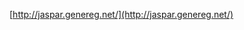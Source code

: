 [http://jaspar.genereg.net/](http://jaspar.genereg.net/)
<!--stackedit_data:
eyJoaXN0b3J5IjpbMTQyNDM4NDI0OSwyMDU2OTQzNTE3LDEwOT
cyNzE0OTAsLTEyOTM3OTIyNTIsNzMwOTk4MTE2XX0=
-->